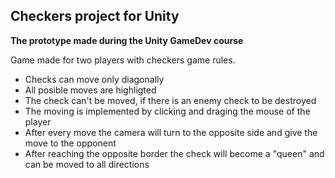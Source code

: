 ## Checkers project for Unity

**The prototype made during the Unity GameDev course**

Game made for two players with checkers game rules.
- Checks can move only diagonally
- All posible moves are highligted
- The check can't be moved, if there is an enemy check to be destroyed
- The moving is implemented by clicking and draging the mouse of the player
- After every move the camera will turn to the opposite side and give the move to the opponent
- After reaching the opposite border the check will become a "queen" and can be moved to all directions
